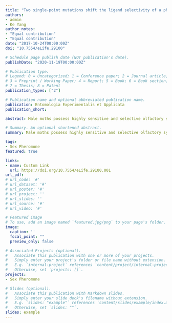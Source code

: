 ```yaml
---
title: "Two single-point mutations shift the ligand selectivity of a pheromone receptor between two closely related moth species"
authors:
- admin
- Ke Yang
author_notes:
- "Equal contribution"
- "Equal contribution"
date: "2017-10-24T00:00:00Z"
doi: "10.7554/eLife.29100"

# Schedule page publish date (NOT publication's date).
publishDate: "2020-11-19T00:00:00Z"

# Publication type.
# Legend: 0 = Uncategorized; 1 = Conference paper; 2 = Journal article;
# 3 = Preprint / Working Paper; 4 = Report; 5 = Book; 6 = Book section;
# 7 = Thesis; 8 = Patent
publication_types: ["2"]

# Publication name and optional abbreviated publication name.
publication: Entomologia Experimentalis et Applicata
publication_short: 

abstract: Male moths possess highly sensitive and selective olfactory systems that detect sex pheromones produced by their females. Pheromone receptors (PRs) play a key role in this process. The PR HassOr14b is found to be tuned to (Z)−9-hexadecenal, the major sex-pheromone component, in Helicoverpa assulta. HassOr14b is co-localized with HassOr6 or HassOr16 in two olfactory sensory neurons within the same sensilla. As HarmOr14b, the ortholog of HassOr14b in the closely related species Helicoverpa armigera, is tuned to another chemical (Z)−9-tetradecenal, we study the amino acid residues that determine their ligand selectivity. Two amino acids located in the intracellular domains F232I and T355I together determine the functional difference between the two orthologs. We conclude that species-specific changes in the tuning specificity of the PRs in the two Helicoverpa moth species could be achieved with just a few amino acid substitutions, which provides new insights into the evolution of closely related moth species.

# Summary. An optional shortened abstract.
summary: Male moths possess highly sensitive and selective olfactory systems that detect sex pheromones produced by their females. Pheromone receptors (PRs) play a key role in this process.

tags:
- Sex Pheromone
featured: true

links:
- name: Custom Link
  url: https://doi.org/10.7554/eLife.29100.001
url_pdf: 
# url_code: '#'
# url_dataset: '#'
# url_poster: '#'
# url_project: ''
# url_slides: ''
# url_source: '#'
# url_video: '#'

# Featured image
# To use, add an image named `featured.jpg/png` to your page's folder. 
image:
  caption: ''
  focal_point: ""
  preview_only: false

# Associated Projects (optional).
#   Associate this publication with one or more of your projects.
#   Simply enter your project's folder or file name without extension.
#   E.g. `internal-project` references `content/project/internal-project/index.md`.
#   Otherwise, set `projects: []`.
projects:
- Sex Pheromone

# Slides (optional).
#   Associate this publication with Markdown slides.
#   Simply enter your slide deck's filename without extension.
#   E.g. `slides: "example"` references `content/slides/example/index.md`.
#   Otherwise, set `slides: ""`.
slides: example
---
```


<!-- {{% alert note %}}
Click the *Cite* button above to demo the feature to enable visitors to import publication metadata into their reference management software.
{{% /alert %}}

{{% alert note %}}
Click the *Slides* button above to demo Academic's Markdown slides feature.
{{% /alert %}}

Supplementary notes can be added here, including [code and math](https://sourcethemes.com/academic/docs/writing-markdown-latex/).
 -->
